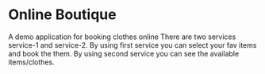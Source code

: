 # Online Boutique
A demo application for booking clothes online
There are two services service-1 and service-2.
By using first service you can select your fav items and book the them.
By using second service you can see the available items/clothes.
